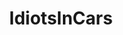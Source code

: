 ---
title: IdiotsInCars
crosslinks:
- Roadcam
- livven
- WTF
- gifs
- Whatcouldgowrong
- Dashcam
- petfree
- dashcamgifs
- gatekeeping
- WinStupidPrizes
- therewasanattempt
- GTAorRussia
- Miata
- ANormalDayInRussia
- WhyWereTheyFilming
- PeopleBeingJerks
- xkcd
- AskReddit
- motorcycles
- houston
---